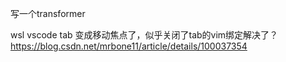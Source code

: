 写一个transformer

wsl vscode tab 变成移动焦点了，似乎关闭了tab的vim绑定解决了？
https://blog.csdn.net/mrbone11/article/details/100037354